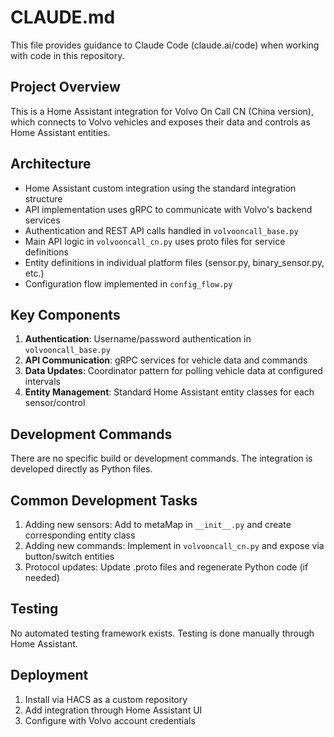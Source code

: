 # CLAUDE.md

This file provides guidance to Claude Code (claude.ai/code) when working with code in this repository.

## Project Overview
This is a Home Assistant integration for Volvo On Call CN (China version), which connects to Volvo vehicles and exposes their data and controls as Home Assistant entities.

## Architecture
- Home Assistant custom integration using the standard integration structure
- API implementation uses gRPC to communicate with Volvo's backend services
- Authentication and REST API calls handled in `volvooncall_base.py`
- Main API logic in `volvooncall_cn.py` uses proto files for service definitions
- Entity definitions in individual platform files (sensor.py, binary_sensor.py, etc.)
- Configuration flow implemented in `config_flow.py`

## Key Components
1. **Authentication**: Username/password authentication in `volvooncall_base.py`
2. **API Communication**: gRPC services for vehicle data and commands
3. **Data Updates**: Coordinator pattern for polling vehicle data at configured intervals
4. **Entity Management**: Standard Home Assistant entity classes for each sensor/control

## Development Commands
There are no specific build or development commands. The integration is developed directly as Python files.

## Common Development Tasks
1. Adding new sensors: Add to metaMap in `__init__.py` and create corresponding entity class
2. Adding new commands: Implement in `volvooncall_cn.py` and expose via button/switch entities
3. Protocol updates: Update .proto files and regenerate Python code (if needed)

## Testing
No automated testing framework exists. Testing is done manually through Home Assistant.

## Deployment
1. Install via HACS as a custom repository
2. Add integration through Home Assistant UI
3. Configure with Volvo account credentials